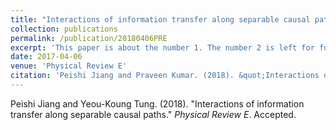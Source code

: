 ```yaml
---
title: "Interactions of information transfer along separable causal paths"
collection: publications
permalink: /publication/20180406PRE
excerpt: 'This paper is about the number 1. The number 2 is left for future work.'
date: 2017-04-06
venue: 'Physical Review E'
citation: 'Peishi Jiang and Praveen Kumar. (2018). &quot;Interactions of information transfer along separable causal paths.&quot; <i>Physical Review E</i>. Accepted.'
---
```

Peishi Jiang and Yeou-Koung Tung. (2018). "Interactions of information transfer along separable causal paths." <i>Physical Review E</i>. Accepted.
